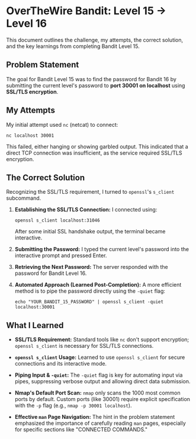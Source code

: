# OverTheWire Bandit: Level 15 → Level 16

This document outlines the challenge, my attempts, the correct solution, and the key learnings from completing Bandit Level 15.

## Problem Statement

The goal for Bandit Level 15 was to find the password for Bandit 16 by submitting the current level's password to **port 30001 on localhost** using **SSL/TLS encryption**.

## My Attempts

My initial attempt used `nc` (netcat) to connect:
```
nc localhost 30001
```
This failed, either hanging or showing garbled output. This indicated that a direct TCP connection was insufficient, as the service required SSL/TLS encryption.

## The Correct Solution

Recognizing the SSL/TLS requirement, I turned to `openssl`'s `s_client` subcommand.

1.  **Establishing the SSL/TLS Connection:**
    I connected using:

    ```
    openssl s_client localhost:31046
    ```

    After some initial SSL handshake output, the terminal became interactive.

2.  **Submitting the Password:**
    I typed the current level's password into the interactive prompt and pressed Enter.

3.  **Retrieving the Next Password:**
    The server responded with the password for Bandit Level 16.

4.  **Automated Approach (Learned Post-Completion):**
    A more efficient method is to pipe the password directly using the `-quiet` flag:

    ```
    echo "YOUR_BANDIT_15_PASSWORD" | openssl s_client -quiet localhost:30001
    ```

## What I Learned

* **SSL/TLS Requirement:** Standard tools like `nc` don't support encryption; `openssl s_client` is necessary for SSL/TLS connections.

* **`openssl s_client` Usage:** Learned to use `openssl s_client` for secure connections and its interactive mode.

* **Piping Input & `-quiet`:** The `-quiet` flag is key for automating input via pipes, suppressing verbose output and allowing direct data submission.

* **Nmap's Default Port Scan:** `nmap` only scans the 1000 most common ports by default. Custom ports (like 30001) require explicit specification with the `-p` flag (e.g., `nmap -p 30001 localhost`).

* **Effective `man` Page Navigation:** The hint in the problem statement emphasized the importance of carefully reading `man` pages, especially for specific sections like "CONNECTED COMMANDS."